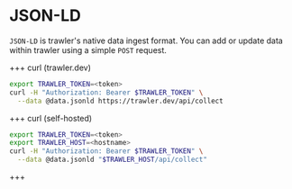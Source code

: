 # JSON-LD
`JSON-LD` is trawler's native data ingest format. You can add or update data within trawler using a simple `POST` request.

+++ curl (trawler.dev)
```bash
export TRAWLER_TOKEN=<token>
curl -H "Authorization: Bearer $TRAWLER_TOKEN" \
  --data @data.jsonld https://trawler.dev/api/collect
```
+++ curl (self-hosted)
```bash
export TRAWLER_TOKEN=<token>
export TRAWLER_HOST=<hostname>
curl -H "Authorization: Bearer $TRAWLER_TOKEN" \
  --data @data.jsonld "$TRAWLER_HOST/api/collect"
```
+++